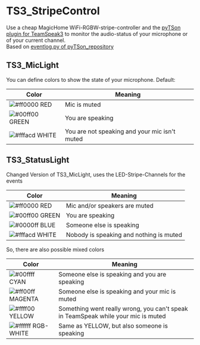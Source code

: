 # TS3_StripeControl
Use a cheap MagicHome WiFi-RGBW-stripe-controller and the [pyTSon plugin for TeamSpeak3](https://www.myteamspeak.com/addons/86d2c267-1b43-4a4b-8cfb-06c2d8208bdc) to monitor the audio-status of your microphone or of your current channel. <br />
Based on [eventlog.py of pyTSon_repository](https://github.com/pathmann/pyTSon_repository/blob/master/eventlog.py)

## TS3_MicLight
You can define colors to show the state of your microphone. Default:

Color | Meaning
 --- | ---
![#ff0000](https://placehold.it/15/ff0000/000000?text=+) RED    | Mic is muted
![#00ff00](https://placehold.it/15/00ff00/000000?text=+) GREEN  | You are speaking
![#fffacd](https://placehold.it/15/fffacd/000000?text=+) WHITE  | You are not speaking and your mic isn't muted


## TS3_StatusLight
Changed Version of TS3_MicLight, uses the LED-Stripe-Channels for the events

Color | Meaning
 --- | ---
![#ff0000](https://placehold.it/15/ff0000/000000?text=+) RED    | Mic and/or speakers are muted
![#00ff00](https://placehold.it/15/00ff00/000000?text=+) GREEN  | You are speaking
![#0000ff](https://placehold.it/15/0000ff/000000?text=+) BLUE   | Someone else is speaking
![#fffacd](https://placehold.it/15/fffacd/000000?text=+) WHITE  | Nobody is speaking and nothing is muted

So, there are also possible mixed colors

Color | Meaning
 --- | ---
![#00ffff](https://placehold.it/15/00ffff/000000?text=+) CYAN    | Someone else is speaking and you are speaking
![#ff00ff](https://placehold.it/15/ff00ff/000000?text=+) MAGENTA | Someone else is speaking and your mic is muted
![#ffff00](https://placehold.it/15/ffff00/000000?text=+) YELLOW  | Something went really wrong, you can't speak in TeamSpeak while your mic is muted
![#ffffff](https://placehold.it/15/ffffff/000000?text=+) RGB-WHITE | Same as YELLOW, but also someone is speaking
